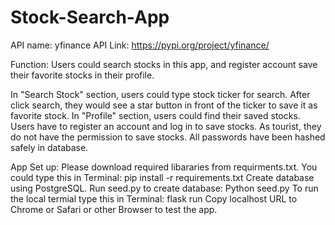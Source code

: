 # Stock-Search-App

API name: yfinance
API Link: https://pypi.org/project/yfinance/

Function:
  Users could search stocks in this app, and register account save their favorite stocks in their profile.
  
  In "Search Stock" section, users could type stock ticker for search. After click search, they would see a star button in front of the ticker to save it as favorite stock.
  In "Profile" section, users could find their saved stocks.
  Users have to register an account and log in to save stocks. As tourist, they do not have the permission to save stocks. All passwords have been hashed safely in database.
  
App Set up: 
Please download required libararies from requirments.txt. You could type this in Terminal: pip install -r requirements.txt
Create database using PostgreSQL. Run seed.py to create database: Python seed.py
To run the local termial type this in Terminal: flask run
Copy localhost URL to Chrome or Safari or other Browser to test the app.
